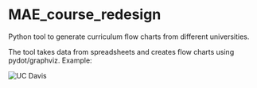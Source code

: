 # MAE_course_redesign
Python tool to generate curriculum flow charts from different universities.

The tool takes data from spreadsheets and creates flow charts using pydot/graphviz. Example:

![UC Davis]("https://raw.githubusercontent.com/jeffleft/MAE_course_redesign/master/flowcharts/UC_Davis.png")
